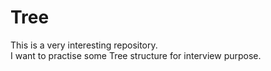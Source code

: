 # Tree

This is a very interesting repository.  
I want to practise some Tree structure for interview purpose.  
